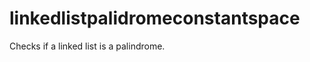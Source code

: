 linkedlistpalidromeconstantspace
================================

Checks if a linked list is a palindrome.
